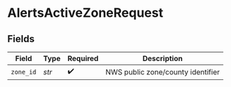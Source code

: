 # AlertsActiveZoneRequest


## Fields

| Field                             | Type                              | Required                          | Description                       |
| --------------------------------- | --------------------------------- | --------------------------------- | --------------------------------- |
| `zone_id`                         | *str*                             | :heavy_check_mark:                | NWS public zone/county identifier |
